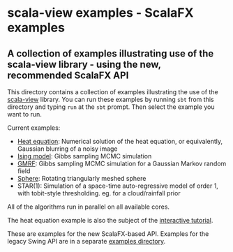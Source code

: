 # scala-view examples - ScalaFX examples

## A collection of examples illustrating use of the scala-view library - using the new, recommended ScalaFX API

This directory contains a collection of examples illustrating the use of the [scala-view](https://github.com/darrenjw/scala-view) library. You can run these examples by running `sbt` from this directory and typing `run` at the `sbt` prompt. Then select the example you want to run.

Current examples:

* [Heat equation](https://en.wikipedia.org/wiki/Heat_equation): Numerical solution of the heat equation, or equivalently, Gaussian blurring of a noisy image
* [Ising model](https://en.wikipedia.org/wiki/Ising_model): Gibbs sampling MCMC simulation
* [GMRF](https://en.wikipedia.org/wiki/Markov_random_field): Gibbs sampling MCMC simulation for a Gaussian Markov random field
* [Sphere](https://en.wikipedia.org/wiki/Sphere): Rotating triangularly meshed sphere
* STAR(1): Simulation of a space-time auto-regressive model of order 1, with tobit-style thresholding. eg. for a cloud/rainfall prior

All of the algorithms run in parallel on all available cores.

The heat equation example is also the subject of the [interactive tutorial](../docs/Tutorial.md).

These are examples for the new ScalaFX-based API. Examples for the legacy Swing API are in a separate [examples directory](../examples-swing/).

